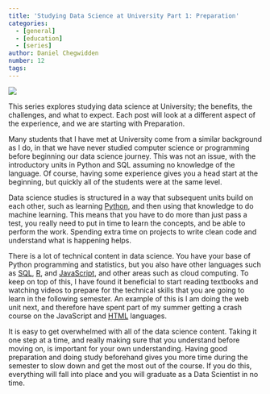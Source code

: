 ```yaml
---
title: 'Studying Data Science at University Part 1: Preparation'
categories:
  - [general]
  - [education]
  - [series]
author: Daniel Chegwidden
number: 12
tags:
---
```


![](/images/Post_Preparation.png)

This series explores studying data science at University; the benefits, the challenges, and what to expect. Each post will look at a different aspect of the experience, and we are starting with Preparation.

Many students that I have met at University come from a similar background as I do, in that we have never studied computer science or programming before beginning our data science journey. This was not an issue, with the introductory units in Python and SQL assuming no knowledge of the language. Of course, having some experience gives you a head start at the beginning, but quickly all of the students were at the same level.

Data science studies is structured in a way that subsequent units build on each other, such as learning [Python](https://www.python.org/), and then using that knowledge to do machine learning. This means that you have to do more than just pass a test, you really need to put in time to learn the concepts, and be able to perform the work. Spending extra time on projects to write clean code and understand what is happening helps.

There is a lot of technical content in data science. You have your base of Python programming and statistics, but you also have other languages such as [SQL](https://en.wikipedia.org/wiki/SQL), [R](https://www.r-project.org/), and [JavaScript](https://www.javascript.com/), and other areas such as cloud computing. To keep on top of this, I have found it beneficial to start reading textbooks and watching videos to prepare for the technical skills that you are going to learn in the following semester. An example of this is I am doing the web unit next, and therefore have spent part of my summer getting a crash course on the JavaScript and [HTML](https://en.wikipedia.org/wiki/HTML) languages.

It is easy to get overwhelmed with all of the data science content. Taking it one step at a time, and really making sure that you understand before moving on, is important for your own understanding. Having good preparation and doing study beforehand gives you more time during the semester to slow down and get the most out of the course. If you do this, everything will fall into place and you will graduate as a Data Scientist in no time.
